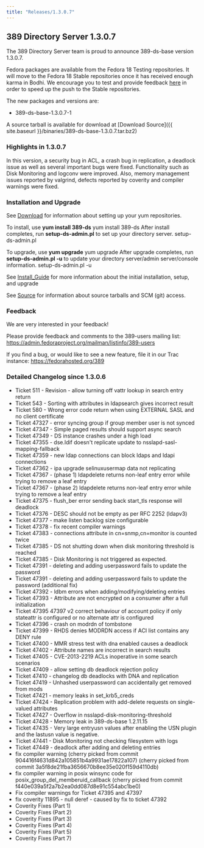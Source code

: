 ```yaml
---
title: "Releases/1.3.0.7"
---
```

389 Directory Server 1.3.0.7
----------------------------

The 389 Directory Server team is proud to announce 389-ds-base version 1.3.0.7.

Fedora packages are available from the Fedora 18 Testing repositories. It will move to the Fedora 18 Stable repositories once it has received enough karma in Bodhi. We encourage you to test and provide feedback [here](https://admin.fedoraproject.org/updates/389-ds-base-1.3.0.7-1.fc18) in order to speed up the push to the Stable repositories.

The new packages and versions are:

-   389-ds-base-1.3.0.7-1

A source tarball is available for download at [Download Source]({{ site.baseurl }}/binaries/389-ds-base-1.3.0.7.tar.bz2)

### Highlights in 1.3.0.7

In this version, a security bug in ACL, a crash bug in replication, a deadlock issue as well as several important bugs were fixed. Functionality such as Disk Monitoring and logconv were improved. Also, memory management issues reported by valgrind, defects reported by coverity and compiler warnings were fixed.

### Installation and Upgrade

See [Download](../download.html) for information about setting up your yum repositories.

To install, use **yum install 389-ds** yum install 389-ds After install completes, run **setup-ds-admin.pl** to set up your directory server. setup-ds-admin.pl

To upgrade, use **yum upgrade** yum upgrade After upgrade completes, run **setup-ds-admin.pl -u** to update your directory server/admin server/console information. setup-ds-admin.pl -u

See [Install\_Guide](../legacy/install-guide.html) for more information about the initial installation, setup, and upgrade

See [Source](../development/source.html) for information about source tarballs and SCM (git) access.

### Feedback

We are very interested in your feedback!

Please provide feedback and comments to the 389-users mailing list: <https://admin.fedoraproject.org/mailman/listinfo/389-users>

If you find a bug, or would like to see a new feature, file it in our Trac instance: <https://fedorahosted.org/389>

### Detailed Changelog since 1.3.0.6

-   Ticket 511 - Revision - allow turning off vattr lookup in search entry return
-   Ticket 543 - Sorting with attributes in ldapsearch gives incorrect result
-   Ticket 580 - Wrong error code return when using EXTERNAL SASL and no client certificate
-   Ticket 47327 - error syncing group if group member user is not synced
-   Ticket 47347 - Simple paged results should support async search
-   Ticket 47349 - DS instance crashes under a high load
-   Ticket 47355 - dse.ldif doesn't replicate update to nsslapd-sasl-mapping-fallback
-   Ticket 47359 - new ldap connections can block ldaps and ldapi connections
-   Ticket 47362 - ipa upgrade selinuxusermap data not replicating
-   Ticket 47367 - (phase 1) ldapdelete returns non-leaf entry error while trying to remove a leaf entry
-   Ticket 47367 - (phase 2) ldapdelete returns non-leaf entry error while trying to remove a leaf entry
-   Ticket 47375 - flush\_ber error sending back start\_tls response will deadlock
-   Ticket 47376 - DESC should not be empty as per RFC 2252 (ldapv3)
-   Ticket 47377 - make listen backlog size configurable
-   Ticket 47378 - fix recent compiler warnings
-   Ticket 47383 - connections attribute in cn=snmp,cn=monitor is counted twice
-   Ticket 47385 - DS not shutting down when disk monitoring threshold is reached
-   Ticket 47385 - Disk Monitoring is not triggered as expected.
-   Ticket 47391 - deleting and adding userpassword fails to update the password
-   Ticket 47391 - deleting and adding userpassword fails to update the password (additional fix)
-   Ticket 47392 - ldbm errors when adding/modifying/deleting entries
-   Ticket 47393 - Attribute are not encrypted on a consumer after a full initialization
-   Ticket 47395 47397 v2 correct behaviour of account policy if only stateattr is configured or no alternate attr is configured
-   Ticket 47396 - crash on modrdn of tombstone
-   Ticket 47399 - RHDS denies MODRDN access if ACI list contains any DENY rule
-   Ticket 47400 - MMR stress test with dna enabled causes a deadlock
-   Ticket 47402 - Attribute names are incorrect in search results
-   Ticket 47405 - CVE-2013-2219 ACLs inoperative in some search scenarios
-   Ticket 47409 - allow setting db deadlock rejection policy
-   Ticket 47410 - changelog db deadlocks with DNA and replication
-   Ticket 47419 - Unhashed userpassword can accidentally get removed from mods
-   Ticket 47421 - memory leaks in set\_krb5\_creds
-   Ticket 47424 - Replication problem with add-delete requests on single-valued attributes
-   Ticket 47427 - Overflow in nsslapd-disk-monitoring-threshold
-   Ticket 47428 - Memory leak in 389-ds-base 1.2.11.15
-   Ticket 47435 - Very large entryusn values after enabling the USN plugin and the lastusn value is negative.
-   Ticket 47441 - Disk Monitoring not checking filesystem with logs
-   Ticket 47449 - deadlock after adding and deleting entries
-   fix compiler warning (cherry picked from commit 904416f4631d842a105851b4a9931ae17822a107) (cherry picked from commit 3a5f8de21fba3656670b8ee35e020f159d4110db)
-   fix compiler warning in posix winsync code for posix\_group\_del\_memberuid\_callback (cherry picked from commit f440e039a5f2a7b2ea0dd087d8e91c554abc1be0)
-   Fix compiler warnings for Ticket 47395 and 47397
-   fix coverity 11895 - null deref - caused by fix to ticket 47392
-   Coverity Fixes (Part 1)
-   Coverity Fixes (Part 2)
-   Coverity Fixes (Part 3)
-   Coverity Fixes (Part 4)
-   Coverity Fixes (Part 5)
-   Coverity Fixes (Part 7)

